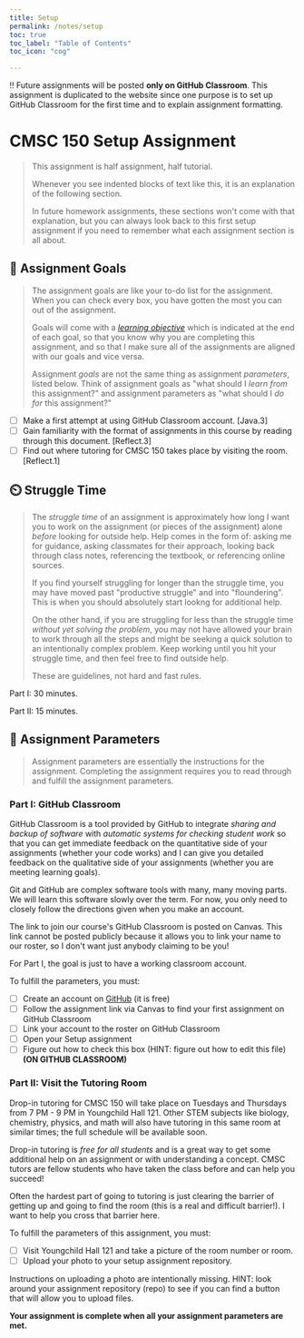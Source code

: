 ```yaml
---
title: Setup
permalink: /notes/setup
toc: true
toc_label: "Table of Contents"
toc_icon: "cog"

---
```

‼️ Future assignments will be posted **only on GitHub Classroom**. This assignment is duplicated to the website since one purpose is to set up GitHub Classroom for the first time and to explain assignment formatting.


# CMSC 150 Setup Assignment

> This assignment is half assignment, half tutorial.
>
> Whenever you see indented blocks of text like this, it is an explanation of the following section.
>
> In future homework assignments, these sections won't come with that explanation, but you can always look back to this first setup assignment if you need to remember what each assignment section is all about.

## 🏁 Assignment Goals

> The assignment goals are like your to-do list for the assignment. When you can check every box, you have gotten the most you can out of the assignment.
>
> Goals will come with a _[learning objective](https://alackles.github.io/CMSC-150-FT-23/syllabus/#learning-guideline)_ which is indicated at the end of each goal, so that you know why you are completing this assignment, and so that I make sure all of the assignments are aligned with our goals and vice versa.
>
> Assignment _goals_ are not the same thing as assignment _parameters_, listed below. Think of assignment goals as "what should I _learn from_ this assignment?" and assignment parameters as "what should I _do for_ this assignment?"

- [ ] Make a first attempt at using GitHub Classroom account. [Java.3]
- [ ] Gain familiarity with the format of assignments in this course by reading through this document. [Reflect.3]
- [ ] Find out where tutoring for CMSC 150 takes place by visiting the room. [Reflect.1]

## ⏲️ Struggle Time

> The _struggle time_ of an assignment is approximately how long I want you to work on the assignment (or pieces of the assignment) alone _before_ looking for outside help. Help comes in the form of: asking me for guidance, asking classmates for their approach, looking back through class notes, referencing the textbook, or referencing online sources.
>
> If you find yourself struggling for longer than the struggle time, you may have moved past "productive struggle" and into "floundering". This is when you should absolutely start lookng for additional help.
>
> On the other hand, if you are struggling for less than the struggle time _without yet solving the problem_, you may not have allowed your brain to work through all the steps and might be seeking a quick solution to an intentionally complex problem. Keep working until you hit your struggle time, and then feel free to find outside help.
>
> These are guidelines, not hard and fast rules. 

Part I: 30 minutes.

Part II: 15 minutes.

## 📝 Assignment Parameters

> Assignment parameters are essentially the instructions for the assignment. Completing the assignment requires you to read through and fulfill the assignment parameters. 

### Part I: GitHub Classroom

GitHub Classroom is a tool provided by GitHub to integrate _sharing and backup of software_ with _automatic systems for checking student work_ so that you can get immediate feedback on the quantitative side of your assignments (whether your code works) and I can give you detailed feedback on the qualitative side of your assignments (whether you are meeting learning goals). 

Git and GitHub are complex software tools with many, many moving parts. We will learn this software slowly over the term. For now, you only need to closely follow the directions given when you make an account. 

The link to join our course's GitHub Classroom is posted on Canvas. This link cannot be posted publicly because it allows you to link your name to our roster, so I don't want just anybody claiming to be you!

For Part I, the goal is just to have a working classroom account.

To fulfill the parameters, you must:

- [ ] Create an account on [GitHub](https://github.com/) (it is free)
- [ ] Follow the assignment link via Canvas to find your first assignment on GitHub Classroom
- [ ] Link your account to the roster on GitHub Classroom 
- [ ] Open your Setup assignment
- [ ] Figure out how to check this box (HINT: figure out how to edit this file) **(ON GITHUB CLASSROOM)**

### Part II: Visit the Tutoring Room 

Drop-in tutoring for CMSC 150 will take place on Tuesdays and Thursdays from 7 PM - 9 PM in Youngchild Hall 121. Other STEM subjects like biology, chemistry, physics, and math will also have tutoring in this same room at similar times; the full schedule will be available soon.

Drop-in tutoring is _free for all students_ and is a great way to get some additional help on an assignment or with understanding a concept. CMSC tutors are fellow students who have taken the class before and can help you succeed!

Often the hardest part of going to tutoring is just clearing the barrier of getting up and going to find the room (this is a real and difficult barrier!). I want to help you cross that barrier here.

To fulfill the parameters of this assignment, you must:

- [ ] Visit Youngchild Hall 121 and take a picture of the room number or room.
- [ ] Upload your photo to your setup assignment repository.

Instructions on uploading a photo are intentionally missing. HINT: look around your assignment repository (repo) to see if you can find a button that will allow you to upload files. 

**Your assignment is complete when all your assignment parameters are met.**
